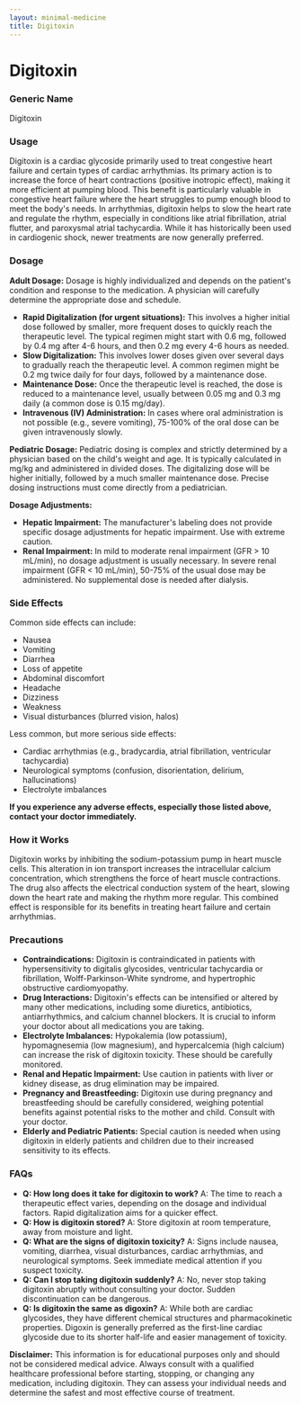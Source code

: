 ```yaml
---
layout: minimal-medicine
title: Digitoxin
---
```


# Digitoxin
### Generic Name
Digitoxin

### Usage
Digitoxin is a cardiac glycoside primarily used to treat congestive heart failure and certain types of cardiac arrhythmias.  Its primary action is to increase the force of heart contractions (positive inotropic effect), making it more efficient at pumping blood. This benefit is particularly valuable in congestive heart failure where the heart struggles to pump enough blood to meet the body's needs.  In arrhythmias, digitoxin helps to slow the heart rate and regulate the rhythm, especially in conditions like atrial fibrillation, atrial flutter, and paroxysmal atrial tachycardia.  While it has historically been used in cardiogenic shock, newer treatments are now generally preferred.


### Dosage

**Adult Dosage:**  Dosage is highly individualized and depends on the patient's condition and response to the medication.  A physician will carefully determine the appropriate dose and schedule.  

* **Rapid Digitalization (for urgent situations):**  This involves a higher initial dose followed by smaller, more frequent doses to quickly reach the therapeutic level.  The typical regimen might start with 0.6 mg, followed by 0.4 mg after 4-6 hours, and then 0.2 mg every 4-6 hours as needed.
* **Slow Digitalization:** This involves lower doses given over several days to gradually reach the therapeutic level. A common regimen might be 0.2 mg twice daily for four days, followed by a maintenance dose.
* **Maintenance Dose:**  Once the therapeutic level is reached, the dose is reduced to a maintenance level, usually between 0.05 mg and 0.3 mg daily (a common dose is 0.15 mg/day).
* **Intravenous (IV) Administration:**  In cases where oral administration is not possible (e.g., severe vomiting), 75-100% of the oral dose can be given intravenously slowly.


**Pediatric Dosage:**  Pediatric dosing is complex and strictly determined by a physician based on the child's weight and age.  It is typically calculated in mg/kg and administered in divided doses.  The digitalizing dose will be higher initially, followed by a much smaller maintenance dose.  Precise dosing instructions must come directly from a pediatrician.


**Dosage Adjustments:**

* **Hepatic Impairment:**  The manufacturer's labeling does not provide specific dosage adjustments for hepatic impairment. Use with extreme caution.
* **Renal Impairment:**  In mild to moderate renal impairment (GFR > 10 mL/min), no dosage adjustment is usually necessary.  In severe renal impairment (GFR < 10 mL/min), 50-75% of the usual dose may be administered.  No supplemental dose is needed after dialysis.


### Side Effects

Common side effects can include:

* Nausea
* Vomiting
* Diarrhea
* Loss of appetite
* Abdominal discomfort
* Headache
* Dizziness
* Weakness
* Visual disturbances (blurred vision, halos)


Less common, but more serious side effects:

* Cardiac arrhythmias (e.g., bradycardia, atrial fibrillation, ventricular tachycardia)
* Neurological symptoms (confusion, disorientation, delirium, hallucinations)
* Electrolyte imbalances


**If you experience any adverse effects, especially those listed above, contact your doctor immediately.**


### How it Works

Digitoxin works by inhibiting the sodium-potassium pump in heart muscle cells. This alteration in ion transport increases the intracellular calcium concentration, which strengthens the force of heart muscle contractions. The drug also affects the electrical conduction system of the heart, slowing down the heart rate and making the rhythm more regular.  This combined effect is responsible for its benefits in treating heart failure and certain arrhythmias.


### Precautions

* **Contraindications:** Digitoxin is contraindicated in patients with hypersensitivity to digitalis glycosides, ventricular tachycardia or fibrillation, Wolff-Parkinson-White syndrome, and hypertrophic obstructive cardiomyopathy.
* **Drug Interactions:** Digitoxin's effects can be intensified or altered by many other medications, including some diuretics, antibiotics, antiarrhythmics, and calcium channel blockers.  It is crucial to inform your doctor about all medications you are taking.
* **Electrolyte Imbalances:** Hypokalemia (low potassium), hypomagnesemia (low magnesium), and hypercalcemia (high calcium) can increase the risk of digitoxin toxicity.  These should be carefully monitored.
* **Renal and Hepatic Impairment:** Use caution in patients with liver or kidney disease, as drug elimination may be impaired.
* **Pregnancy and Breastfeeding:** Digitoxin use during pregnancy and breastfeeding should be carefully considered, weighing potential benefits against potential risks to the mother and child.  Consult with your doctor.
* **Elderly and Pediatric Patients:**  Special caution is needed when using digitoxin in elderly patients and children due to their increased sensitivity to its effects.


### FAQs

* **Q: How long does it take for digitoxin to work?** A: The time to reach a therapeutic effect varies, depending on the dosage and individual factors.  Rapid digitalization aims for a quicker effect.
* **Q: How is digitoxin stored?** A: Store digitoxin at room temperature, away from moisture and light.
* **Q: What are the signs of digitoxin toxicity?** A: Signs include nausea, vomiting, diarrhea, visual disturbances, cardiac arrhythmias, and neurological symptoms.  Seek immediate medical attention if you suspect toxicity.
* **Q: Can I stop taking digitoxin suddenly?** A: No, never stop taking digitoxin abruptly without consulting your doctor.  Sudden discontinuation can be dangerous.
* **Q: Is digitoxin the same as digoxin?** A: While both are cardiac glycosides, they have different chemical structures and pharmacokinetic properties.  Digoxin is generally preferred as the first-line cardiac glycoside due to its shorter half-life and easier management of toxicity.

**Disclaimer:** This information is for educational purposes only and should not be considered medical advice.  Always consult with a qualified healthcare professional before starting, stopping, or changing any medication, including digitoxin.  They can assess your individual needs and determine the safest and most effective course of treatment.
